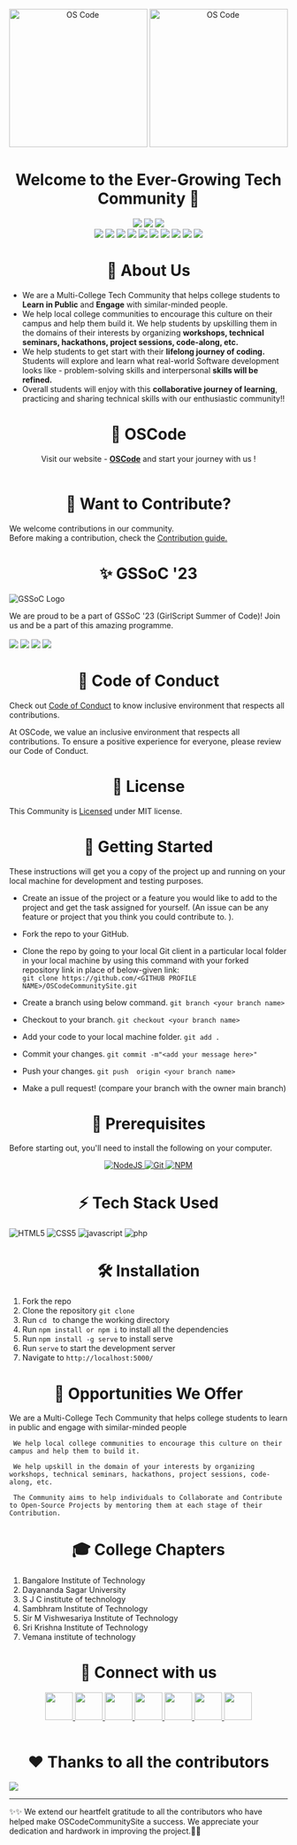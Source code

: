 <p align="center">  
  <img alt="OS Code" src="https://user-images.githubusercontent.com/77539004/226191234-269ac220-e035-464f-ac00-9e65bbd80a78.png#gh-light-mode-only" height="250"/>
  <img alt="OS Code" src="https://raw.githubusercontent.com/OSCode-Community/OSCodeCommunitySite/0031d52bd5d9c1eb7a773642c77f45d280d427b9/assets/img/oscodeInverted.png#gh-dark-mode-only" height="250"/>
</p>

<h1 align="center" font-size="10">Welcome to the Ever-Growing Tech Community 🚀</h1>
<p align="center">
<img src="https://forthebadge.com/images/badges/built-with-love.svg" />
<img src="https://forthebadge.com/images/badges/uses-brains.svg" />
<img src="https://forthebadge.com/images/badges/powered-by-responsibility.svg" />
 <br>
 <img src="https://img.shields.io/github/repo-size/OSCode-Community/OSCodeCommunitySite?style=for-the-badge" />
   <img src="https://img.shields.io/github/issues/OSCode-Community/OSCodeCommunitySite?style=for-the-badge" />
   <img src="https://img.shields.io/github/issues-closed-raw/OSCode-Community/OSCodeCommunitySite?style=for-the-badge" />
    <img src="https://img.shields.io/github/license/OSCode-Community/OSCodeCommunitySite?style=for-the-badge" />

   <img src="https://img.shields.io/github/issues-pr/OSCode-Community/OSCodeCommunitySite?style=for-the-badge" />
    <img src="https://img.shields.io/github/contributors/OSCode-Community/OSCodeCommunitySite?style=for-the-badge" />
    <img src="https://img.shields.io/github/stars/OSCode-Community/OSCodeCommunitySite?style=for-the-badge" />

   <img src="https://img.shields.io/github/issues-pr-closed-raw/OSCode-Community/OSCodeCommunitySite?style=for-the-badge" />
   <img src="https://img.shields.io/github/forks/OSCode-Community/OSCodeCommunitySite?style=for-the-badge" />
  <img src="https://img.shields.io/github/last-commit/OSCode-Community/OSCodeCommunitySite?style=for-the-badge" />
 </p>



<div align="center"><h1>🙌 About Us</h1></div>

+ We are a Multi-College Tech Community that helps college students to **Learn in Public** and **Engage** with similar-minded people. 
+ We help local college communities to encourage this culture on their campus and help them build it. We help students by upskilling them in the domains of their interests by organizing **workshops, technical seminars, hackathons, project sessions, code-along, etc.**
+ We help students to get start with their **lifelong journey of coding.** Students will explore and learn what real-world Software development looks like - problem-solving skills and interpersonal **skills will be refined.** 
+ Overall students will enjoy with this **collaborative journey of learning**, practicing and sharing technical skills with our enthusiastic community!!

<div align="center"><h1>💪 OSCode</h1></div>

<div align="center">Visit our website - <a href="https://oscode-community.github.io/OSCodeCommunitySite/"><strong>OSCode</strong></a> and start your journey with us !</div>
<br>


<div align="center"><h1>💈 Want to Contribute?</h1></div>

We welcome contributions in our community.<br>
Before making a contribution, check the <a href="https://github.com/OSCode-Community/OSCodeCommunitySite/blob/master/CONTRIBUTING.md">Contribution guide.</a>

<div align="center"> <h1>✨ GSSoC '23 </h1> </div>

![GSSoC Logo](https://camo.githubusercontent.com/0eaaaece51cad6ed831cbaf77ad31538f241fd324eec3d5fc6fcec27543fca29/68747470733a2f2f6d69726f2e6d656469756d2e636f6d2f6d61782f313430302f312a66714a61485f6f49534f523936674c67704a427757512e706e67)

We are proud to be a part of GSSoC '23 (GirlScript Summer of Code)! Join us and be a part of this amazing programme.
</br> </br>
<a href=""><img src="https://badges.frapsoft.com/os/v1/open-source.svg?v=103"></a>
<a href=""><img src="https://img.shields.io/badge/Built%20by-developers%20%3C%2F%3E-0059b3"></a>
<a href=""><img src="https://img.shields.io/static/v1.svg?label=Contributions&message=Welcome&color=yellow"></a>
<a href=""><img src="https://img.shields.io/badge/Maintained%3F-yes-brightgreen.svg?v=103"></a>


<div align="center"><h1>🧧 Code of Conduct</h1></div>

Check out <a href="https://github.com/OSCode-Community/OSCodeCommunitySite/blob/master/CODE_OF_CONDUCT.md">Code of Conduct</a> to know inclusive environment that respects all contributions.


At OSCode, we value an inclusive environment that respects all contributions. To ensure a positive experience for everyone, please review our Code of Conduct.

<div align="center"><h1>📜 License</h1></div>

This Community is <a href="https://github.com/OSCode-Community/OSCodeCommunitySite/blob/master/LICENSE">Licensed</a> under MIT license.

<div align="center"><h1>🚀 Getting Started</h1></div>

These instructions will get you a copy of the project up and running on your local machine for development and testing purposes.

- Create an issue of the project or a feature you would like to add to the project and get the task assigned for yourself. (An issue can be any feature or project that you think you could contribute to. ).

- Fork the repo to your GitHub.<br/>

- Clone the repo by going to your local Git client in a particular local folder in your local machine by using this command with your forked repository link in place of below-given link: <br/>
  `git clone https://github.com/<GITHUB PROFILE NAME>/OSCodeCommunitySite.git`
- Create a branch using below command.
  `git branch <your branch name>`
- Checkout to your branch.
  `git checkout <your branch name>`
- Add your code to your local machine folder.
  `git add . `
- Commit your changes.
  `git commit -m"<add your message here>"`
- Push your changes.
  `git push  origin <your branch name>`

- Make a pull request! (compare your branch with the owner main branch)

  
<div align="center"><h1>🧾 Prerequisites</h1></div>

Before starting out, you'll need to install the following on your computer.
<div style="text-align: center;">
  <a href="https://nodejs.org/en/download/">
    <img src="https://img.shields.io/badge/node.js-6DA55F?style=for-the-badge&logo=node.js&logoColor=white" alt="NodeJS" />
  </a>
  <a href="https://git-scm.com/downloads">
    <img src="https://img.shields.io/badge/git-%23F05033.svg?style=for-the-badge&logo=git&logoColor=white" alt="Git" />
  </a>
  <a href="https://www.npmjs.com/">
    <img src="https://img.shields.io/badge/NPM-%23000000.svg?style=for-the-badge&logo=npm&logoColor=white" alt="NPM" />
  </a>
</div>

<div align="center"><h1>⚡ Tech Stack Used</h1></div>


![HTML5](https://img.shields.io/badge/HTML5-E34F26?style=for-the-badge&logo=html5&logoColor=white)
![CSS5](https://img.shields.io/badge/CSS3-1572B6?style=for-the-badge&logo=css3&logoColor=white)
![javascript](https://img.shields.io/badge/javascript-F7DF1E?style=for-the-badge&logo=javascript&logoColor=black)
![php](https://img.shields.io/badge/php-777BB4?style=for-the-badge&logo=php&logoColor=white)

<div align="center"><h1>🛠️ Installation</h1></div>

1. Fork the repo
2. Clone the repository `git clone `
3. Run `cd ` to change the working directory
4. Run `npm install or npm i` to install all the dependencies
5. Run `npm install -g serve` to install serve
6. Run `serve` to start the development server
7. Navigate to `http://localhost:5000/`

<div align="center"><h1>💫 Opportunities We Offer</h1></div>
     We are a Multi-College Tech Community that helps college students to learn in public and engage with similar-minded people
     
     We help local college communities to encourage this culture on their campus and help them to build it.

     We help upskill in the domain of your interests by organizing workshops, technical seminars, hackathons, project sessions, code-along, etc.
     
     The Community aims to help individuals to Collaborate and Contribute to Open-Source Projects by mentoring them at each stage of their Contribution.
    
<div align="center"><h1>🎓 College Chapters</h1></div>

  1. Bangalore Institute of Technology
  2. Dayananda Sagar University
  3. S J C institute of technology
  4. Sambhram Institute of Technology
  5. Sir M Vishwesariya Institute of Technology
  6. Sri Krishna Institute of Technology
  7. Vemana institute of technology


<div align="center"><h1>📱 Connect with us</h1></div>

<div align="center">
<a href="https://discord.gg/P3xqtSU8zU">
  <img src="https://img.icons8.com/color/2x/discord--v2.png" height="50px"></img>
</a>
<a href="https://github.com/OSCode-Community">
  <img src="https://img.icons8.com/ios-glyphs/2x/github.png" height="50px"></img>
</a>
<a href="https://twitter.com/OSCodeCommunity">
  <img src="https://img.icons8.com/fluency/2x/twitter.png" height="50px"></img>
</a>
<a href="https://www.linkedin.com/company/oscode">
  <img src="https://img.icons8.com/fluency/2x/linkedin.png" height="50px"></img>
</a>
<a href="https://instagram.com/os_code_community?igshid=YmMyMTA2M2Y="><img src="https://img.icons8.com/color/2x/instagram-new.png" height="50px"></img>
</a>
<a href="https://t.me/+yNBAO5cbFLk3NTA1">
  <img src="https://img.icons8.com/color/2x/telegram-app.png" height="50px"></img>
</a>
<a href="https://youtube.com/@oscodecommunity">
  <img src="https://img.icons8.com/color/2x/youtube.png" height="50px"></img>
</a>
</div>

<br>


<div align="center"><h1>❤️ Thanks to all the contributors</h1></div>

<a href="https://github.com/OSCode-Community/OSCodeCommunitySite/graphs/contributors">
  <img src="https://contrib.rocks/image?repo=OSCode-Community/OSCodeCommunitySite" />
</a>


---
✨✨
We extend our heartfelt gratitude to all the contributors who have helped make OSCodeCommunitySite a success. We appreciate your dedication and hardwork in improving the project.🚀🚀
